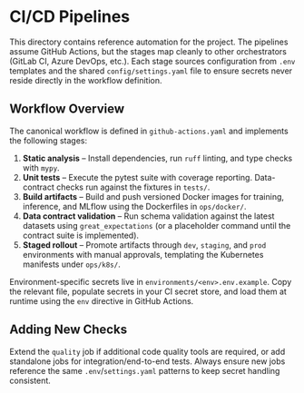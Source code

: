 # CI/CD Pipelines

This directory contains reference automation for the project. The pipelines assume GitHub Actions, but the stages map cleanly to other orchestrators (GitLab CI, Azure DevOps, etc.). Each stage sources configuration from `.env` templates and the shared `config/settings.yaml` file to ensure secrets never reside directly in the workflow definition.

## Workflow Overview

The canonical workflow is defined in `github-actions.yaml` and implements the following stages:

1. **Static analysis** – Install dependencies, run `ruff` linting, and type checks with `mypy`.
2. **Unit tests** – Execute the pytest suite with coverage reporting. Data-contract checks run against the fixtures in `tests/`.
3. **Build artifacts** – Build and push versioned Docker images for training, inference, and MLflow using the Dockerfiles in `ops/docker/`.
4. **Data contract validation** – Run schema validation against the latest datasets using `great_expectations` (or a placeholder command until the contract suite is implemented).
5. **Staged rollout** – Promote artifacts through `dev`, `staging`, and `prod` environments with manual approvals, templating the Kubernetes manifests under `ops/k8s/`.

Environment-specific secrets live in `environments/<env>.env.example`. Copy the relevant file, populate secrets in your CI secret store, and load them at runtime using the `env` directive in GitHub Actions.

## Adding New Checks

Extend the `quality` job if additional code quality tools are required, or add standalone jobs for integration/end-to-end tests. Always ensure new jobs reference the same `.env`/`settings.yaml` patterns to keep secret handling consistent.

